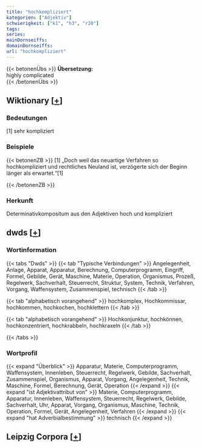 ```yaml
---
title: "hochkompliziert"
kategorien: ["Adjektiv"]
schwierigkeit: ["k1", "h3", "r20"]
tags:
series:
mainDornseiffs:
domainDornseiffs:
url: "hochkompliziert"
---
```


{{< betonenÜbs >}}
**Übersetzung:**  
highly complicated  
{{< /betonenÜbs >}}

## Wiktionary [[+](https://de.wiktionary.org/wiki/hochkompliziert)]

### Bedeutungen
[1] sehr kompliziert  

### Beispiele
{{< betonenZB >}}
[1] „Doch weil das neuartige Verfahren so hochkompliziert und rechtliches Neuland ist, verzögerte sich der Beginn länger als erwartet.“[1]  

{{< /betonenZB >}}
### Herkunft
Determinativkompositum aus den Adjektiven hoch und kompliziert  



## dwds [[+](https://www.dwds.de/wb/hochkompliziert)]

### Wortinformation
{{< tabs "Dwds" >}}
{{< tab "Typische Verbindungen" >}}
Angelegenheit, Anlage, Apparat, Apparatur, Berechnung, Computerprogramm, Eingriff, Formel, Gebilde, Gerät, Maschine, Materie, Operation, Organismus, Prozeß, Regelwerk, Sachverhalt, Steuerrecht, Struktur, System, Technik, Verfahren, Vorgang, Waffensystem, Zusammenspiel, technisch
{{< /tab >}}

{{< tab "alphabetisch vorangehend" >}}
hochkomplex, Hochkommissar, hochkommen, hochkochen, hochklettern
{{< /tab >}}

{{< tab "alphabetisch vorangehend" >}}
Hochkonjunktur, hochkönnen, hochkonzentriert, hochkrabbeln, hochkraxeln
{{< /tab >}}

{{< /tabs >}}

### Wortprofil
{{< expand "Überblick" >}} Apparatur, Materie, Computerprogramm, Waffensystem, Innenleben, Steuerrecht, Regelwerk, Gebilde, Sachverhalt, Zusammenspiel, Organismus, Apparat, Vorgang, Angelegenheit, Technik, Maschine, Formel, Berechnung, Gerät, Operation {{< /expand >}}
{{< expand "ist Adjektivattribut von" >}} Materie, Computerprogramm, Apparatur, Innenleben, Waffensystem, Steuerrecht, Regelwerk, Gebilde, Sachverhalt, Uhr, Apparat, Vorgang, Organismus, Maschine, Technik, Operation, Formel, Gerät, Angelegenheit, Verfahren {{< /expand >}}
{{< expand "hat Adverbialbestimmung" >}} technisch {{< /expand >}}

## Leipzig Corpora [[+](https://corpora.uni-leipzig.de/en/res?word=hochkompliziert&corpusId=deu_newscrawl-public_2018)]

